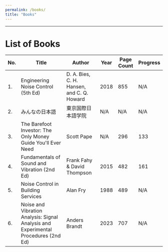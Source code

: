 ```yaml
---
permalink: /books/
title: "Books"
---
```


---
# List of Books

| No. | Title | Author | Year | Page Count | Progress | 
|-----|-------|--------|------|------------|----------|
|1. | Engineering Noise Control (5th Ed) | D. A. Bies, C. H. Hansen, and C. Q. Howard | 2018 | 855 | N/A |
|2. | みんなの日本語 | 東京国際日本語学院 | N/A | N/A | N/A |
|3. | The Barefoot Investor: The Only Money Guide You'll Ever Need | Scott Pape | N/A | 296 | 133 |
|4. | Fundamentals of Sound and Vibration (2nd Ed) | Frank Fahy & David Thompson | 2015 | 482 | 161 |
|5. | Noise Control in Building Services | Alan Fry | 1988 | 489 | N/A |
|6. | Noise and Vibration Analysis: Signal Analysis and Experimental Procedures (2nd Ed) | Anders Brandt | 2023 | 707 | N/A |

